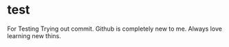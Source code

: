 # test
For Testing
Trying out commit. Github is completely new to me. Always love learning new thins. 
